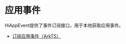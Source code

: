 # 应用事件

HiAppEvent提供了事件订阅接口，用于本地获取应用事件。

- [订阅应用事件（ArkTS）](hiappevent-watcher-app-events-napi.md#订阅应用事件arkts)